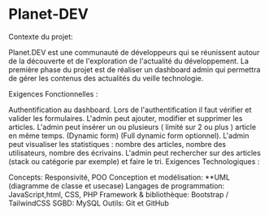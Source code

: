 # Planet-DEV
Contexte du projet:

 Planet.DEV est une communauté de développeurs qui se réunissent autour de la découverte et de l'exploration de l'actualité du développement.
 La première phase du projet est de réaliser un dashboard admin qui permettra de gérer les contenus des actualités du veille technologie.

Exigences Fonctionnelles :

Authentification au dashboard.
Lors de l'authentification il faut vérifier et valider les formulaires.
L'admin peut ajouter, modifier et supprimer les articles.
L'admin peut insérer un ou plusieurs ( limité sur 2 ou plus ) article en même temps. (Dynamic form) (Full dynamic form optionnel).
L'admin peut visualiser les statistiques : nombre des articles, nombre des utilisateurs, nombre des écrivains.
L'admin peut rechercher sur des articles (stack ou catégorie par exemple) et faire le tri.
Exigences Technologiques :

Concepts: Responsivité, POO
Conception et modélisation: **UML (diagramme de classe et usecase)
Langages de programmation: JavaScript,html, CSS, PHP
Framework & bibliothèque: Bootstrap / TailwindCSS
SGBD: MySQL
Outils: Git et GitHub
